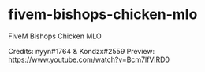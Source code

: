 # fivem-bishops-chicken-mlo
 FiveM Bishops Chicken MLO

Credits: nyyn#1764 & Kondzx#2559
Preview: https://www.youtube.com/watch?v=Bcm7lfVlRD0
